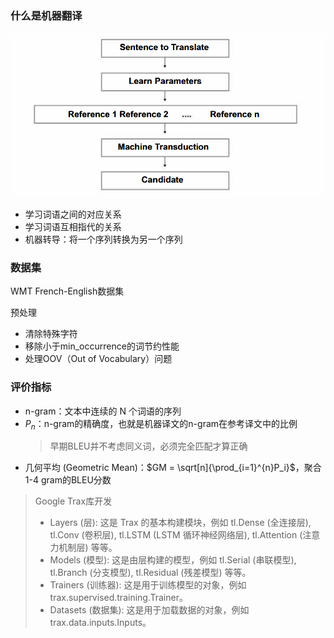 ### 什么是机器翻译
![alt text](images/transformers_for_nlp_and_cv/image_rename17.png)
- 学习词语之间的对应关系
- 学习词语互相指代的关系
- 机器转导：将一个序列转换为另一个序列

### 数据集
WMT French-English数据集

预处理
- 清除特殊字符
- 移除小于min_occurrence的词节约性能
- 处理OOV（Out of Vocabulary）问题

### 评价指标
- n-gram：文本中连续的 N 个词语的序列
- $P_n$：n-gram的精确度，也就是机器译文的n-gram在参考译文中的比例
    > 早期BLEU并不考虑同义词，必须完全匹配才算正确
- 几何平均 (Geometric Mean)：$GM = \sqrt[n]{\prod_{i=1}^{n}P_i}$，聚合1-4 gram的BLEU分数

> Google Trax库开发
> 
> - Layers (层): 这是 Trax 的基本构建模块，例如 tl.Dense (全连接层), tl.Conv (卷积层), tl.LSTM (LSTM 循环神经网络层), tl.Attention (注意力机制层) 等等。
> - Models (模型): 这是由层构建的模型，例如 tl.Serial (串联模型), tl.Branch (分支模型), tl.Residual (残差模型) 等等。
> - Trainers (训练器): 这是用于训练模型的对象，例如 trax.supervised.training.Trainer。
> - Datasets (数据集): 这是用于加载数据的对象，例如 trax.data.inputs.Inputs。


